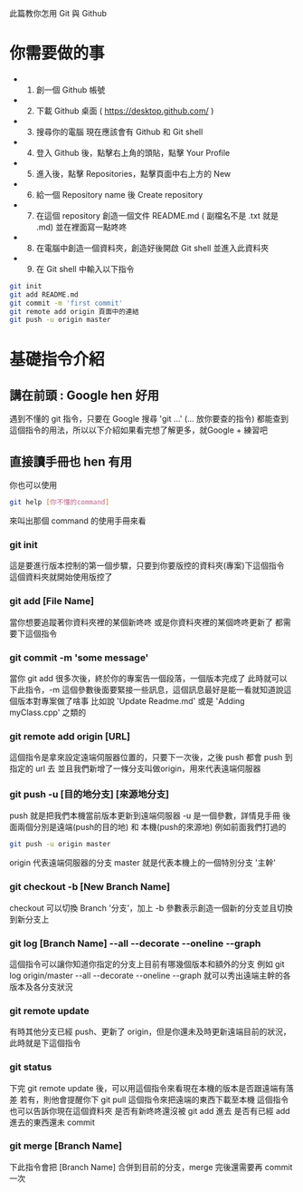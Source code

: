此篇教你怎用 Git 與 Github

# 你需要做的事
  - 1. 創一個 Github 帳號
  - 2. 下載 Github 桌面 ( https://desktop.github.com/ )
  - 3. 搜尋你的電腦 現在應該會有 Github 和 Git shell
  - 4. 登入 Github 後，點擊右上角的頭貼，點擊 Your Profile
  - 5. 進入後，點擊 Repositories，點擊頁面中右上方的 New
  - 6. 給一個 Repository name 後 Create repository
  - 7. 在這個 repository 創造一個文件 README.md ( 副檔名不是 .txt 就是 .md) 並在裡面寫一點咚咚
  - 8. 在電腦中創造一個資料夾，創造好後開啟 Git shell 並進入此資料夾
  - 9. 在 Git shell 中輸入以下指令
```sh
git init
git add README.md
git commit -m 'first commit'
git remote add origin 頁面中的連結
git push -u origin master
```

# 基礎指令介紹

## 講在前頭 : Google hen 好用
遇到不懂的 git 指令，只要在 Google 搜尋 'git ...' (... 放你要查的指令)
都能查到這個指令的用法，所以以下介紹如果看完想了解更多，就Google + 練習吧

## 直接讀手冊也 hen 有用
你也可以使用
```sh
git help [你不懂的command]
```
來叫出那個 command 的使用手冊來看

### git init
這是要進行版本控制的第一個步驟，只要到你要版控的資料夾(專案)下這個指令
這個資料夾就開始使用版控了

### git add [File Name]
當你想要追蹤著你資料夾裡的某個新咚咚
或是你資料夾裡的某個咚咚更新了
都需要下這個指令

### git commit -m 'some message'
當你 git add 很多次後，終於你的專案告一個段落，一個版本完成了
此時就可以下此指令，-m 這個參數後面要緊接一些訊息，這個訊息最好是能一看就知道說這個版本對專案做了啥事
比如說 'Update Readme.md' 或是 'Adding myClass.cpp' 之類的

### git remote add origin [URL]
這個指令是拿來設定遠端伺服器位置的，只要下一次後，之後 push 都會 push 到指定的 url 去
並且我們新增了一條分支叫做origin，用來代表遠端伺服器

### git push -u [目的地分支] [來源地分支]
push 就是把我們本機當前版本更新到遠端伺服器
-u 是一個參數，詳情見手冊
後面兩個分別是遠端(push的目的地) 和 本機(push的來源地)
例如前面我們打過的
```sh
git push -u origin master
```
origin 代表遠端伺服器的分支
master 就是代表本機上的一個特別分支 '主幹'

### git checkout -b [New Branch Name]
checkout 可以切換 Branch '分支'，加上 -b 參數表示創造一個新的分支並且切換到新分支上

### git log [Branch Name]  --all --decorate --oneline --graph
這個指令可以讓你知道你指定的分支上目前有哪幾個版本和額外的分支
例如 git log origin/master --all --decorate --oneline --graph 就可以秀出遠端主幹的各版本及各分支狀況

### git remote update
有時其他分支已經 push、更新了 origin，但是你還未及時更新遠端目前的狀況，此時就是下這個指令

### git status
下完 git remote update 後，可以用這個指令來看現在本機的版本是否跟遠端有落差
若有，則他會提醒你下 git pull 這個指令來把遠端的東西下載至本機
這個指令也可以告訴你現在這個資料夾
是否有新咚咚還沒被 git add 進去
是否有已經 add 進去的東西還未 commit

### git merge [Branch Name]
下此指令會把 [Branch Name] 合併到目前的分支，merge 完後還需要再 commit 一次

